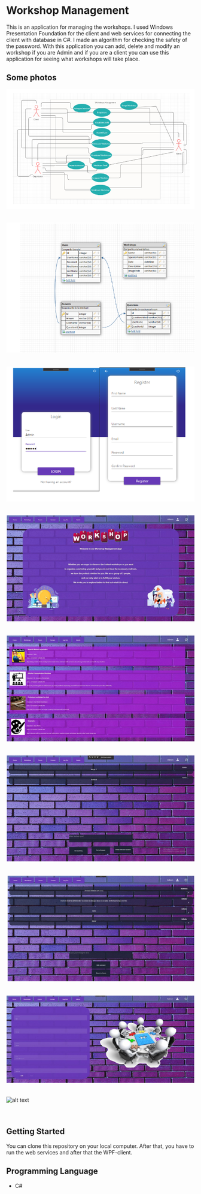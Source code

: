 # Workshop Management
This is an application for managing the workshops. I used Windows Presentation Foundation for the client and web services for connecting the client with database in C#.
I made an algorithm for checking the safety of the password. With this application you can add, delete and modify an workshop if you are Admin and if you are a client you can use this application for seeing what workshops will take place.
## Some photos
![alt text](https://github.com/Piciorus-Ovidiu-Mihai/Photos/blob/master/work1.PNG)<br/><br/><br/>
![alt text](https://github.com/Piciorus-Ovidiu-Mihai/Photos/blob/master/work2.PNG)<br/><br/><br/>
![alt text](https://github.com/Piciorus-Ovidiu-Mihai/Photos/blob/master/work3.PNG)<br/><br/><br/>
![alt text](https://github.com/Piciorus-Ovidiu-Mihai/Photos/blob/master/work4.PNG)<br/><br/><br/>
![alt text](https://github.com/Piciorus-Ovidiu-Mihai/Photos/blob/master/work5.PNG)<br/><br/><br/>
![alt text](https://github.com/Piciorus-Ovidiu-Mihai/Photos/blob/master/work6.PNG)<br/><br/><br/>
![alt text](https://github.com/Piciorus-Ovidiu-Mihai/Photos/blob/master/work7.PNG)<br/><br/><br/>
![alt text](https://github.com/Piciorus-Ovidiu-Mihai/Photos/blob/master/work8.PNG)<br/><br/><br/>
![alt text](https://github.com/Piciorus-Ovidiu-Mihai/Photos/blob/master/work9.PNG)<br/><br/><br/>

## Getting Started
You can clone this repository on your local computer. After that, you have to run the web services and after that the WPF-client.

## Programming Language
* C#
